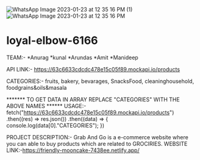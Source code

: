 ![WhatsApp Image 2023-01-23 at 12 35 16 PM (1)](https://user-images.githubusercontent.com/115583410/213987636-26bba49d-ac95-4fd3-8d73-dccd5919667a.jpeg)
![WhatsApp Image 2023-01-23 at 12 35 16 PM](https://user-images.githubusercontent.com/115583410/213987648-62fc80a7-45dc-4514-8352-a131149ece78.jpeg)
# loyal-elbow-6166
TEAM:-
*Anurag
*kunal
*Arundas
*Amit
*Manideep

API LINK:-
https://63c6633cdcdc478e15c05f89.mockapi.io/products

CATEGORIES:-
fruits,
bakery,
bevarages,
SnacksFood,
cleaninghousehold,
foodgrains&oils&masala

******* TO GET DATA IN ARRAY REPLACE "CATEGORIES" WITH THE ABOVE NAMES ******
USAGE:-
fetch("https://63c6633cdcdc478e15c05f89.mockapi.io/products")
        .then((res) => res.json())
        .then((data) => {
            console.log(data[0]."CATEGORIES");
        })

PROJECT DESCRIPTION:-
Grab And Go is a e-commerce website where you can able to buy products which are related to GROCIRIES.
WEBSITE LINK:-https://friendly-mooncake-7438ee.netlify.app/
